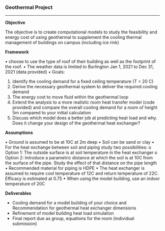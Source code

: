 ### Geothermal Project
---

**Objective**

The objective is to create computational models to study the feasibility and energy cost of using geothermal to supplement the cooling thermal management of buildings on campus (including ice rink)

**Framework**

•	choose to use the type of roof of their building as well as the footprint of the roof. 
•	The weather data is limited to Burlington Jan 1, 2021 to Dec 31, 2021 (data provided)
•	Goals:
1.	Identify the cooling demand for a fixed ceiling temperature (T = 20 C)
2.	Derive the necessary geothermal system to deliver the required cooling demand
3.	The energy cost to move fluid within the geothermal loop
4.	Extend the analysis to a more realistic room heat transfer model (code provided) and compare the overall cooling demand for a room of height 5m compared to your initial calculation
5.	Discuss which model does a better job at predicting heat load and why. Does it change your design of the geothermal heat exchanger?


 **Assumptions**
 
•	Ground is assumed to be at 10C at 2m deep
•	Soil can be sand or clay
•	For the heat exchange between soil and piping study two possibilities: 
o	Option 1: The outside surface is at soil temperature in the heat exchanger
o	Option 2: Introduce a parametric distance at which the soil is at 10C from the surface of the pipe. Study the effect of that distance on the pipe length
•	Recommended material for piping is HDPE
•	The heat exchanger is assumed to require cool temperature of 12C and return temperature of 22C. Efficacy is estimated at 0.75
•	When using the model building, use an indoor temperature of 20C

**Deliverables**

- Cooling demand for a model building of your choice and Recommendation for geothermal heat exchanger dimensions
- Refinement of model building heat load simulation
- Final report due as group, equations  for the room (individual submission)
